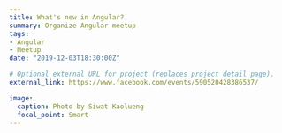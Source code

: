 ```yaml
---
title: What's new in Angular?
summary: Organize Angular meetup
tags:
- Angular
- Meetup
date: "2019-12-03T18:30:00Z"

# Optional external URL for project (replaces project detail page).
external_link: https://www.facebook.com/events/590520428386537/

image:
  caption: Photo by Siwat Kaolueng
  focal_point: Smart
---
```


